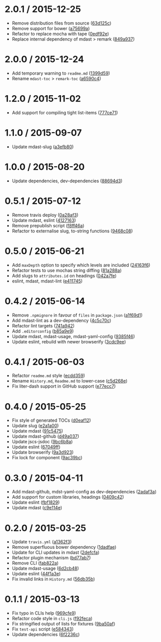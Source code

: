 <!--remark setext-->

<!--lint disable no-multiple-toplevel-headings-->

2.0.1 / 2015-12-25
==================

*   Remove distribution files from source ([63d125c](https://github.com/wooorm/remark-toc/commit/63d125c))
*   Remove support for bower ([a75699a](https://github.com/wooorm/remark-toc/commit/a75699a))
*   Refactor to replace mocha with tape ([0edf92e](https://github.com/wooorm/remark-toc/commit/0edf92e))
*   Replace internal dependency of mdast > remark ([849a937](https://github.com/wooorm/remark-toc/commit/849a937))

2.0.0 / 2015-12-24
==================

*   Add temporary warning to `readme.md` ([1399d59](https://github.com/wooorm/remark-toc/commit/1399d59))
*   Rename `mdast-toc` > `remark-toc` ([a6590c4](https://github.com/wooorm/remark-toc/commit/a6590c4))

1.2.0 / 2015-11-02
==================

*   Add support for compiling tight list-items ([777ce71](https://github.com/wooorm/remark-toc/commit/777ce71))

1.1.0 / 2015-09-07
==================

*   Update mdast-slug ([a3efb80](https://github.com/wooorm/remark-toc/commit/a3efb80))

1.0.0 / 2015-08-20
==================

*   Update dependencies, dev-dependencies ([88694d3](https://github.com/wooorm/remark-toc/commit/88694d3))

0.5.1 / 2015-07-12
==================

*   Remove travis deploy ([0a28af3](https://github.com/wooorm/remark-toc/commit/0a28af3))
*   Update mdast, eslint ([4127163](https://github.com/wooorm/remark-toc/commit/4127163))
*   Remove prepublish script ([f8ff46a](https://github.com/wooorm/remark-toc/commit/f8ff46a))
*   Refactor to externalise slug, to-string functions ([9468c08](https://github.com/wooorm/remark-toc/commit/9468c08))

0.5.0 / 2015-06-21
==================

*   Add `maxDepth` option to specify which levels are included ([24163f6](https://github.com/wooorm/remark-toc/commit/24163f6))
*   Refactor tests to use mochas string diffing ([81a288a](https://github.com/wooorm/remark-toc/commit/81a288a))
*   Add slugs to `attributes.id` on headings ([042a7fe](https://github.com/wooorm/remark-toc/commit/042a7fe))
*   eslint, mdast, mdast-lint ([e411745](https://github.com/wooorm/remark-toc/commit/e411745))

0.4.2 / 2015-06-14
==================

*   Remove `.npmignore` in favour of `files` in `package.json` ([a1f69d1](https://github.com/wooorm/remark-toc/commit/a1f69d1))
*   Add mdast-lint as a dev-dependency ([4c5c70c](https://github.com/wooorm/remark-toc/commit/4c5c70c))
*   Refactor lint targets ([741a942](https://github.com/wooorm/remark-toc/commit/741a942))
*   Add `.editorconfig` ([b85a9e9](https://github.com/wooorm/remark-toc/commit/b85a9e9))
*   Update mdast, mdast-usage, mdast-yaml-config ([9385f46](https://github.com/wooorm/remark-toc/commit/9385f46))
*   Update eslint, rebuild with newer browserify ([3cdc9ee](https://github.com/wooorm/remark-toc/commit/3cdc9ee))

0.4.1 / 2015-06-03
==================

*   Refactor `readme.md` style ([ecdd359](https://github.com/wooorm/remark-toc/commit/ecdd359))
*   Rename `History.md`, `Readme.md` to lower-case ([c5d268e](https://github.com/wooorm/remark-toc/commit/c5d268e))
*   Fix liter-dash support in GitHub support ([e77ecc7](https://github.com/wooorm/remark-toc/commit/e77ecc7))

0.4.0 / 2015-05-25
==================

*   Fix style of generated TOCs ([d0eaf12](https://github.com/wooorm/remark-toc/commit/d0eaf12))
*   Update slug ([e2a1a00](https://github.com/wooorm/remark-toc/commit/e2a1a00))
*   Update mdast ([91c5475](https://github.com/wooorm/remark-toc/commit/91c5475))
*   Update mdast-github ([d49a037](https://github.com/wooorm/remark-toc/commit/d49a037))
*   Update jscs-jsdoc ([9bc6b8a](https://github.com/wooorm/remark-toc/commit/9bc6b8a))
*   Update eslint ([67049ff](https://github.com/wooorm/remark-toc/commit/67049ff))
*   Update browserify ([9a3d923](https://github.com/wooorm/remark-toc/commit/9a3d923))
*   Fix lock for component ([9ac39bc](https://github.com/wooorm/remark-toc/commit/9ac39bc))

0.3.0 / 2015-04-11
==================

*   Add mdast-github, mdst-yaml-config as dev-dependencies ([2adaf3a](https://github.com/wooorm/remark-toc/commit/2adaf3a))
*   Add support for custom libraries, headings ([0409c42](https://github.com/wooorm/remark-toc/commit/0409c42))
*   Update eslint ([fbf1829](https://github.com/wooorm/remark-toc/commit/fbf1829))
*   Update mdast ([c9e114e](https://github.com/wooorm/remark-toc/commit/c9e114e))

0.2.0 / 2015-03-25
==================

*   Update `travis.yml` ([a1362f3](https://github.com/wooorm/remark-toc/commit/a1362f3))
*   Remove superfluous bower dependency ([1dadfae](https://github.com/wooorm/remark-toc/commit/1dadfae))
*   Update for CLI updates in mdast ([2defcfa](https://github.com/wooorm/remark-toc/commit/2defcfa))
*   Refactor plugin mechanism ([bd77ab7](https://github.com/wooorm/remark-toc/commit/bd77ab7))
*   Remove CLI ([fab822a](https://github.com/wooorm/remark-toc/commit/fab822a))
*   Update mdast-usage ([6d2cb48](https://github.com/wooorm/remark-toc/commit/6d2cb48))
*   Update eslint ([44f1a3e](https://github.com/wooorm/remark-toc/commit/44f1a3e))
*   Fix invalid links in `History.md` ([56db35b](https://github.com/wooorm/remark-toc/commit/56db35b))

0.1.1 / 2015-03-13
==================

*   Fix typo in CLIs help ([969cfe9](https://github.com/wooorm/remark-toc/commit/969cfe9))
*   Refactor code style in `cli.js` ([f92feca](https://github.com/wooorm/remark-toc/commit/f92feca))
*   Fix stringified output of lists for fixtures ([9ba50af](https://github.com/wooorm/remark-toc/commit/9ba50af))
*   Fix `test-api` script ([e584343](https://github.com/wooorm/remark-toc/commit/e584343))
*   Update dependencies ([6f2236c](https://github.com/wooorm/remark-toc/commit/6f2236c))
